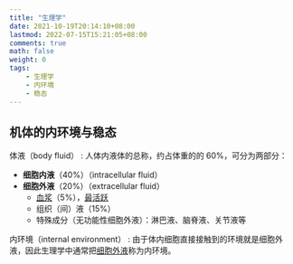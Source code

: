 ```yaml
---
title: "生理学"
date: 2021-10-19T20:14:10+08:00
lastmod: 2022-07-15T15:21:05+08:00
comments: true
math: false
weight: 0
tags:
    - 生理学
    - 内环境
    - 稳态
---
```


## 机体的内环境与稳态

体液（body fluid）
: 人体内液体的总称，约占体重的的 60%，可分为两部分：

- **细胞内液**（40%）（intracellular fluid）
- **细胞外液**（20%）（extracellular fluid）
    - <ins>血浆</ins>（5%），<ins>最活跃</ins>
    - 组织（间）液（15%）
    - 特殊成分（无功能性细胞外液）：淋巴液、脑脊液、关节液等

内环境（internal environment）
: 由于体内细胞直接接触到的环境就是细胞外液，因此生理学中通常把<ins>细胞外液</ins>称为内环境。

